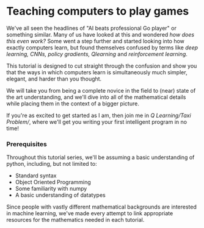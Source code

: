 # Teaching computers to play games
We've all seen the headlines of "AI beats professional Go player" or something similar.
Many of us have looked at this and wondered _how does this even work?_ Some went a step
further and started looking into how exactly computers learn, but found themselves confused
by terms like _deep learning, CNNs, policy gradients, Qlearning_ and _reinforcement learning_.

This tutorial is designed to cut straight through the confusion and show you that the ways in
which computers learn is simultaneously much simpler, elegant, and harder than you thought.

We will take you from being a complete novice in the field to (near) state of the art understanding,
and we'll dive into all of the mathematical details while placing them in the context of a
bigger picture.

If you're as excited to get started as I am, then join me in _Q Learning/Taxi Problem/_, where
we'll get you writing your first intelligent program in no time!

### Prerequisites
Throughout this tutorial series, we'll be assuming a basic understanding of python, including, but not limited to:
* Standard syntax
* Object Oriented Programming
* Some familiarity with numpy
* A basic understanding of datatypes

Since people with vastly different mathematical backgrounds are interested
in machine learning, we've made every attempt to link appropriate resources
for the mathematics needed in each tutorial.